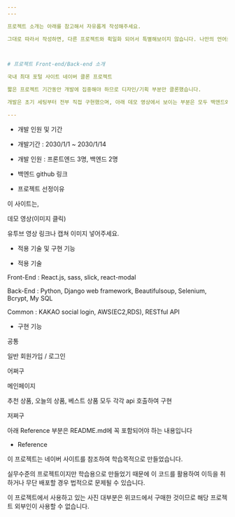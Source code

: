 ```yaml
---
---

프로젝트 소개는 아래를 참고해서 자유롭게 작성해주세요.

그대로 따라서 작성하면, 다른 프로젝트와 획일화 되어서 특별해보이지 않습니다. 나만의 언어로 나의 소중한 프로젝트를 특별하게 설명해주세요

  

# 프로젝트 Front-end/Back-end 소개

국내 최대 포털 사이트 네이버 클론 프로젝트

짧은 프로젝트 기간동안 개발에 집중해야 하므로 디자인/기획 부분만 클론했습니다.

개발은 초기 세팅부터 전부 직접 구현했으며, 아래 데모 영상에서 보이는 부분은 모두 백앤드와 연결하여 실제 사용할 수 있는 서비스 수준으로 개발한 것입니다.

---
```


- 개발 인원 및 기간

- 개발기간 : 2030/1/1 ~ 2030/1/14

- 개발 인원 : 프론트엔드 3명, 백엔드 2명

- 백엔드 github 링크

- 프로젝트 선정이유



이 사이트는,

데모 영상(이미지 클릭)

유투브 영상 링크나 캡쳐 이미지 넣어주세요.

  
  

- 적용 기술 및 구현 기능

- 적용 기술

Front-End : React.js, sass, slick, react-modal

Back-End : Python, Django web framework, Beautifulsoup, Selenium, Bcrypt, My SQL

Common : KAKAO social login, AWS(EC2,RDS), RESTful API

- 구현 기능

공통

일반 회원가입 / 로그인

어쩌구

메인페이지

추천 상품, 오늘의 상품, 베스트 상품 모두 각각 api 호출하여 구현

저쩌구

  

아래 Reference 부분은 README.md에 꼭 포함되어야 하는 내용입니다

  

- Reference

이 프로젝트는 네이버 사이트를 참조하여 학습목적으로 만들었습니다.

실무수준의 프로젝트이지만 학습용으로 만들었기 때문에 이 코드를 활용하여 이득을 취하거나 무단 배포할 경우 법적으로 문제될 수 있습니다.

이 프로젝트에서 사용하고 있는 사진 대부분은 위코드에서 구매한 것이므로 해당 프로젝트 외부인이 사용할 수 없습니다.